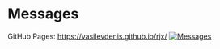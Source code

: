 # Messages
GitHub Pages: <https://vasilevdenis.github.io/rjx/>
[![Messages](https://github.com/VasilevDenis/rjx/actions/workflows/vite.yml/badge.svg)](https://github.com/VasilevDenis/rjx/actions/workflows/vite.yml)